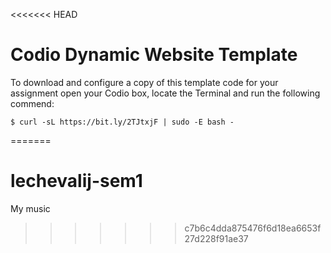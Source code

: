 <<<<<<< HEAD

# Codio Dynamic Website Template

To download and configure a copy of this template code for your assignment open your Codio box, locate the Terminal and run the following commend:

```shell
$ curl -sL https://bit.ly/2TJtxjF | sudo -E bash -
```
=======
# lechevalij-sem1
My music
>>>>>>> c7b6c4dda875476f6d18ea6653f27d228f91ae37
